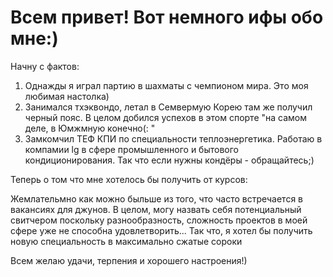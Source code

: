 #  Всем привет! Вот немного ифы обо мне:)

Начну с фактов:

1) Однажды я играл партию в шахматы с чемпионом мира. Это моя любимая настолка)
2) Занимался тхэквондо, летал в Семвермую Корею там же получил черный пояс. В целом добился успехов в этом спорте "на самом деле, в Юмжмную конечно(: "
3) Замкомчил ТЕФ КПИ по специальности теплоэнергетика. Работаю в компамии lg в сфере промышленного и бытового кондиционирования. 
Так что если нужны кондёры - обращайтесь;)

Теперь о том что мне хотелось бы получить от курсов:

Жемлательмно как можно быльше из того, что часто встречается в вакансиях для джунов. 
В целом, могу назвать себя потенциальный свитчером поскольку разнообразность, сложность проектов в моей сфере уже не способна удовлетворить...
Так что, я хотел бы получить новую специальность в максимально сжатые сороки

Всем желаю удачи, терпения и хорошего настроения!)

